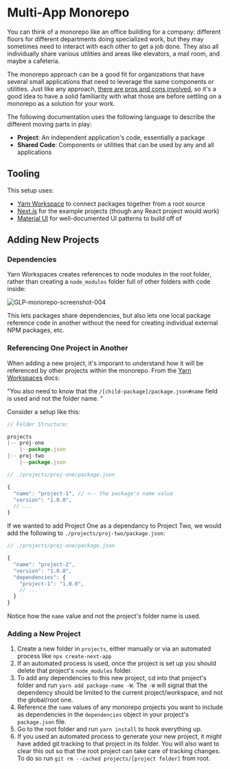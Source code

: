 [yarnWorkspacesLink]: https://classic.yarnpkg.com/en/docs/workspaces/
[nextGithub]: https://github.com/vercel/next.js
[materialUISite]: https://material-ui.com/

# Multi-App Monorepo

You can think of a monorepo like an office building for a company: different floors for different departments doing specialized work, but they may sometimes need to interact with each other to get a job done. They also all individually share various utilities and areas like elevators, a mail room, and maybe a cafeteria.

The monorepo approach can be a good fit for organizations that have several small applications that need to leverage the same components or utilities. Just like any approach, [there are pros and cons involved](https://www.happycoders.eu/java/monorepos-advantages-disadvantages/), so it's a good idea to have a solid familiarity with what those are before settling on a monorepo as a solution for your work. 

The following documentation uses the following language to describe the different moving parts in play:

* **Project**: An independent application's code, essentially a package
* **Shared Code**: Components or utilities that can be used by any and all applications


## Tooling 

This setup uses:

* [Yarn Workspace](yarnWorkspacesLink) to connect packages together from a root source
* [Next.js](nextGithub) for the example projects (though any React project would work)
* [Material UI](materialUISite) for well-documented UI patterns to build off of


## Adding New Projects

### Dependencies

Yarn Workspaces creates references to node modules in the root folder, rather than creating a `node_modules` folder full of other folders with code inside:

![GLP-monorepo-screenshot-004](https://user-images.githubusercontent.com/2972688/95025567-4a61b600-0650-11eb-8d20-7c221a0ed755.png)

This lets packages share dependencies, but also lets one local package reference code in another without the need for creating individual external NPM packages, etc.


### Referencing One Project in Another

When adding a new project, it's imporant to understand how it will be referenced by other projects within the monorepo. From the [Yarn Workspaces](yarnWorkspacesLink) docs:

"You also need to know that the `/[child-package]/package.json#name` field is used and not the folder name. "

Consider a setup like this:

```js
// Folder Structure:

projects
|-- proj-one
    |--package.json
|-- proj-two
    |--package.json

// ./projects/proj-one/package.json

{
  "name": "project-1", // <-- the package's name value
  "version": "1.0.0",
  // ...
}

```

If we wanted to add Project One as a dependancy to Project Two, we would add the following to `./projects/proj-two/package.json`:

```js
// ./projects/proj-one/package.json

{
  "name": "project-2",
  "version": "1.0.0",
  "dependencies": {
    "project-1": "1.0.0",
    // ...
  }
}

```

Notice how the `name` value and not the project's folder name is used.

### Adding a New Project

1. Create a new folder in `projects`, either manually or via an automated process like `npx create-next-app`
1. If an automated process is used, once the project is set up you should delete that project's `node_modules` folder. 
1. To add any dependencies to this new project, cd into that project's folder and run `yarn add package-name -W`. The `-W` will signal that the dependency should be limited to the current project/workspace, and not the global/root one.
1. Reference the `name` values of any monorepo projects you want to include as dependencies in the `dependencies` object in your project's `package.json` file.
1. Go to the root folder and run `yarn install` to hook everything up.
1. If you used an automated process to generate your new project, it might have added git tracking to that project in its folder. You will also want to clear this out so that the root project can take care of tracking changes. To do so run `git rm --cached projects/[project folder]` from root.
